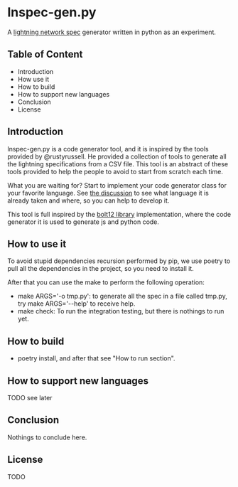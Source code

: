 # lnspec-gen.py

A [lightning network spec](https://github.com/lightningnetwork/lightning-rfc) generator written in python as an experiment.

## Table of Content

- Introduction
- How use it
- How to build
- How to support new languages
- Conclusion
- License

## Introduction

lnspec-gen.py is a code generator tool, and it is inspired by the tools provided by @rustyrussell. He provided a collection of tools
to generate all the lightning specifications from a CSV file. This tool is an abstract of these tools provided to help the people to 
avoid to start from scratch each time.

What you are waiting for? Start to implement your code generator class for your favorite language. See [the discussion](https://github.com/dart-lightning/lnspec-codegen.py/discussions/3) to see what language
it is already taken and where, so you can help to develop it.

This tool is full inspired by the [bolt12 library](https://github.com/rustyrussell/bolt12) implementation, 
where the code generator it is used to generate js and python code.

## How to use it

To avoid stupid dependencies recursion performed by pip, we use poetry to pull all the dependencies in the project, so you need to install it.

After that you can use the make to perform the following operation:

- make ARGS='-o tmp.py': to generate all the spec in a file called tmp.py, try make ARGS='--help' to receive help.
- make check: To run the integration testing, but there is nothings to run yet.

## How to build

- poetry install, and after that see "How to run section".

## How to support new languages

TODO see later

## Conclusion

Nothings to conclude here.

## License

TODO


